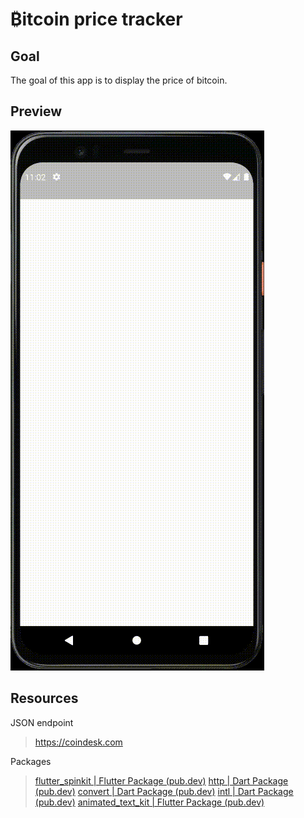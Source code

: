 # ₿itcoin price tracker

## Goal
The goal of this app is to display the price of bitcoin. 

## Preview
![enter image description here](https://raw.githubusercontent.com/sionkim00/bitcoin_price_tracker/main/screenshots/Reelia-recording-2020-12-27.gif)

## Resources

JSON endpoint
> https://coindesk.com

Packages
> [flutter_spinkit | Flutter Package (pub.dev)](https://pub.dev/packages/flutter_spinkit)
> [http | Dart Package (pub.dev)](https://pub.dev/packages/http)
> [convert | Dart Package (pub.dev)](https://pub.dev/packages/convert)
> [intl | Dart Package (pub.dev)](https://pub.dev/packages/intl)
> [animated_text_kit | Flutter Package (pub.dev)](https://pub.dev/packages/animated_text_kit)
